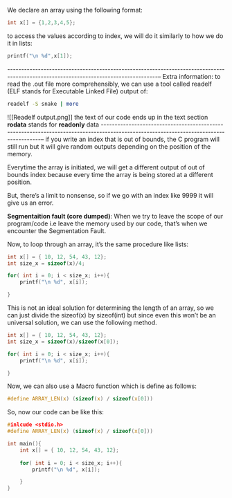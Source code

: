 We declare an array using the following format: 
```C
int x[] = {1,2,3,4,5};
```

to access the values according to index, we will do it similarly to how we do it in lists:
```C
printf("\n %d",x[1]);
```
------------------------------------------------------------------------------------------------------------------------------------–
Extra information: 
to read the .out file more comprehensibly, we can use a tool called readelf (ELF stands for Executable Linked File)
output of: 
```bash
readelf -S snake | more
```

![[Readelf output.png]]
 the text of our code ends up in the text section
**rodata** stands for **readonly** data 
--------------------------------------------------------------------------------------------------------------------------------------–
if you write an index that is out of bounds, the C program will still run but it will give random outputs depending on the position of the memory. 

Everytime the array is initiated, we will get a different output of out of bounds index because every time the array is being stored at a different position. 

But, there’s a limit to nonsense, so if we go with an index like 9999 it will give us an error. 

**Segmentaition fault (core dumped)**:
When we try to leave the scope of our program/code i.e leave the memory used by our code, that’s when we encounter the Segmentation Fault. 

Now, to loop through an array, it’s the same procedure like lists: 
```C
int x[] = { 10, 12, 54, 43, 12}; 
int size_x = sizeof(x)/4;

for( int i = 0; i < size_x; i++){
	printf("\n %d", x[i]);

}
```
This is not an ideal solution for determining the length of an array, so we can just divide the sizeof(x) by sizeof(int) but since even this won’t be an universal solution, we can use the following method. 
```C
int x[] = { 10, 12, 54, 43, 12}; 
int size_x = sizeof(x)/sizeof(x[0]);

for( int i = 0; i < size_x; i++){
	printf("\n %d", x[i]);

}
```

Now, we can also use a Macro function which is define as follows: 
```C
#define ARRAY_LEN(x) (sizeof(x) / sizeof(x[0]))
```
So, now our code can be like this: 
```C
#inlcude <stdio.h>
#define ARRAY_LEN(x) (sizeof(x) / sizeof(x[0]))

int main(){
	int x[] = { 10, 12, 54, 43, 12}; 
	
	for( int i = 0; i < size_x; i++){
		printf("\n %d", x[i]);

	}
}

```
